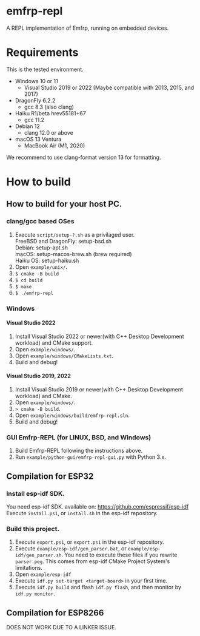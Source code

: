 # emfrp-repl
A REPL implementation of Emfrp, running on embedded devices.

# Requirements
This is the tested environment.
 * Windows 10 or 11
   * Visual Studio 2019 or 2022 (Maybe compatible with 2013, 2015, and 2017)
 * DragonFly 6.2.2
   * gcc 8.3 (also clang)
 * Haiku R1/beta hrev55181+67
   * gcc 11.2
 * Debian 12
   * clang 12.0 or above
 * macOS 13 Ventura
   * MacBook Air (M1, 2020)

We recommend to use clang-format version 13 for formatting.

# How to build
## How to build for your host PC.
### clang/gcc based OSes
1. Execute `script/setup-?.sh` as a privilaged user.  
   FreeBSD and DragonFly: setup-bsd.sh  
   Debian: setup-apt.sh  
   macOS: setup-macos-brew.sh (brew required)  
   Haiku OS: setup-haiku.sh  
2. Open `example/unix/`.
3. `$ cmake -B build`
4. `$ cd build`
5. `$ make`
6. `$ ./emfrp-repl`

### Windows
#### Visual Studio 2022
1. Install Visual Studio 2022 or newer(with C++ Desktop Development workload) and CMake support.
2. Open `example/windows/`.
3. Open `example/windows/CMakeLists.txt`.
4. Build and debug!

#### Visual Studio 2019, 2022
1. Install Visual Studio 2019 or newer(with C++ Desktop Development workload) and CMake.
2. Open `example/windows/`.
3. `> cmake -B build`.
4. Open `example/windows/build/emfrp-repl.sln`.
5. Build and debug!

### GUI Emfrp-REPL (for LINUX, BSD, and Windows)
1. Build Emfrp-REPL following the instructions above.
2. Run `example/python-gui/emfrp-repl-gui.py` with Python 3.x.

## Compilation for ESP32
### Install esp-idf SDK.
You need esp-idf SDK. available on: https://github.com/espressif/esp-idf  
Execute `install.ps1`, or `install.sh` in the esp-idf repository.

### Build this project.
1. Execute `export.ps1`, or `export.ps1` in the esp-idf repository.
2. Execute `example/esp-idf/gen_parser.bat`, or `example/esp-idf/gen_parser.sh`. You need to execute these files if you rewrite `parser.peg`. This comes from esp-idf CMake Project System's limitations.
3. Open `example/esp-idf`
4. Execute `idf.py set-target <target-board>` in your first time.
5. Execute `idf.py build` and flash `idf.py flash`, and then monitor by `idf.py monitor`.

## Compilation for ESP8266
DOES NOT WORK DUE TO A LINKER ISSUE.

